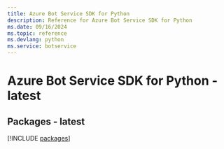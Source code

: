 ```yaml
---
title: Azure Bot Service SDK for Python
description: Reference for Azure Bot Service SDK for Python
ms.date: 09/16/2024
ms.topic: reference
ms.devlang: python
ms.service: botservice
---
```

# Azure Bot Service SDK for Python - latest
## Packages - latest
[!INCLUDE [packages](bot-service-index.md)]